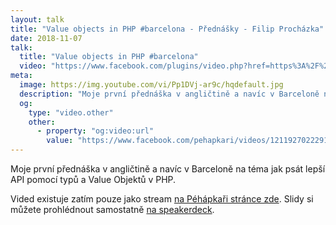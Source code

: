 ```yaml
---
layout: talk
title: "Value objects in PHP #barcelona - Přednášky - Filip Procházka"
date: 2018-11-07
talk:
  title: "Value objects in PHP #barcelona"
  video: "https://www.facebook.com/plugins/video.php?href=https%3A%2F%2Fwww.facebook.com%2Fpehapkari%2Fvideos%2F1211927022291583%2F&show_text=0&width=560"
meta:
  image: https://img.youtube.com/vi/Pp1DVj-ar9c/hqdefault.jpg
  description: "Moje první přednáška v angličtině a navíc v Barceloně na téma jak psát lepší API pomocí typů a Value Objektů v PHP"
  og:
    type: "video.other"
    other:
      - property: "og:video:url"
        value: "https://www.facebook.com/pehapkari/videos/1211927022291583/"
---
```


Moje první přednáška v angličtině a navíc v Barceloně na téma jak psát lepší API pomocí typů a Value Objektů v PHP.

Vided existuje zatím pouze jako stream [na Péhápkaři stránce zde][video].
Slidy si můžete prohlédnout samostatně [na speakerdeck][slides].

[video]: https://www.facebook.com/pehapkari/videos/1211927022291583/
[slides]: https://speakerdeck.com/fprochazka/value-objects-in-php
